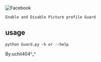 ![Facebook](https://img.shields.io/badge/Face-book-blue.svg)
```
Enable and Disable Picture profile Guard
```
usage
--
```
python Guard.py -h or --help
```
By:uchil404^_^
